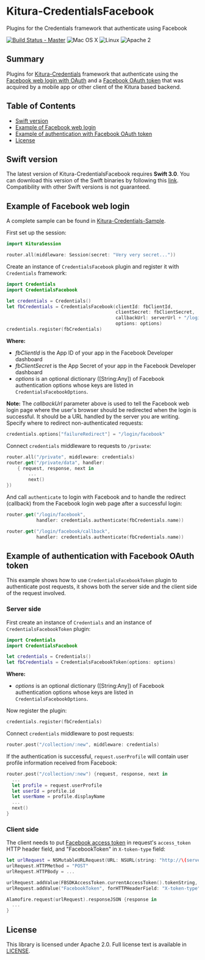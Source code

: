 # Kitura-CredentialsFacebook
Plugins for the Credentials framework that authenticate using Facebook

[![Build Status - Master](https://travis-ci.org/IBM-Swift/Kitura-CredentialsFacebook.svg?branch=master)](https://travis-ci.org/IBM-Swift/Kitura-CredentialsFacebook)
![Mac OS X](https://img.shields.io/badge/os-Mac%20OS%20X-green.svg?style=flat)
![Linux](https://img.shields.io/badge/os-linux-green.svg?style=flat)
![Apache 2](https://img.shields.io/badge/license-Apache2-blue.svg?style=flat)

## Summary
Plugins for [Kitura-Credentials](https://github.com/IBM-Swift/Kitura-Credentials) framework that authenticate using the [Facebook web login with OAuth](https://developers.facebook.com/docs/facebook-login/manually-build-a-login-flow) and a [Facebook OAuth token](https://developers.facebook.com/docs/facebook-login/access-tokens) that was acquired by a mobile app or other client of the Kitura based backend.

## Table of Contents
* [Swift version](#swift-version)
* [Example of Facebook web login](#example-of-facebook-web-login)
* [Example of authentication with Facebook OAuth token](#example-of-authentication-with-facebook-oauth-token)
* [License](#license)

## Swift version
The latest version of Kitura-CredentialsFacebook requires **Swift 3.0**. You can download this version of the Swift binaries by following this [link](https://swift.org/download/). Compatibility with other Swift versions is not guaranteed.

## Example of Facebook web login
A complete sample can be found in [Kitura-Credentials-Sample](https://github.com/IBM-Swift/Kitura-Credentials-Sample).
<br>

First set up the session:

```swift
import KituraSession

router.all(middleware: Session(secret: "Very very secret..."))
```
Create an instance of `CredentialsFacebook` plugin and register it with `Credentials` framework:

```swift
import Credentials
import CredentialsFacebook

let credentials = Credentials()
let fbCredentials = CredentialsFacebook(clientId: fbClientId,
                                        clientSecret: fbClientSecret,
                                        callbackUrl: serverUrl + "/login/facebook/callback",
                                        options: options)
credentials.register(fbCredentials)
```

**Where:**
   - *fbClientId* is the App ID of your app in the Facebook Developer dashboard
   - *fbClientSecret* is the App Secret of your app in the Facebook Developer dashboard
   - *options* is an optional dictionary ([String:Any]) of Facebook authentication options whose keys are listed in `CredentialsFacebookOptions`.

**Note:** The *callbackUrl* parameter above is used to tell the Facebook web login page where the user's browser should be redirected when the login is successful. It should be a URL handled by the server you are writing.
Specify where to redirect non-authenticated requests:
```swift
credentials.options["failureRedirect"] = "/login/facebook"
```

Connect `credentials` middleware to requests to `/private`:

```swift
router.all("/private", middleware: credentials)
router.get("/private/data", handler:
    { request, response, next in
        ...  
        next()
})
```
And call `authenticate` to login with Facebook and to handle the redirect (callback) from the Facebook login web page after a successful login:

```swift
router.get("/login/facebook",
           handler: credentials.authenticate(fbCredentials.name))

router.get("/login/facebook/callback",
           handler: credentials.authenticate(fbCredentials.name))
```

## Example of authentication with Facebook OAuth token

This example shows how to use `CredentialsFacebookToken` plugin to authenticate post requests, it shows both the server side and the client side of the request involved.

### Server side

First create an instance of `Credentials` and an instance of `CredentialsFacebookToken` plugin:

```swift
import Credentials
import CredentialsFacebook

let credentials = Credentials()
let fbCredentials = CredentialsFacebookToken(options: options)
```
**Where:**
- *options* is an optional dictionary ([String:Any]) of Facebook authentication options whose keys are listed in `CredentialsFacebookOptions`.

Now register the plugin:

```swift
credentials.register(fbCredentials)
```

Connect `credentials` middleware to post requests:

```swift
router.post("/collection/:new", middleware: credentials)
```
If the authentication is successful, `request.userProfile` will contain user profile information received from Facebook:

```swift
router.post("/collection/:new") {request, response, next in
  ...
  let profile = request.userProfile
  let userId = profile.id
  let userName = profile.displayName
  ...
  next()
}
```

### Client side
The client needs to put [Facebook access token](https://developers.facebook.com/docs/facebook-login/access-tokens) in request's `access_token` HTTP header field, and "FacebookToken" in `X-token-type` field:

```swift
let urlRequest = NSMutableURLRequest(URL: NSURL(string: "http://\(serverUrl)/collection/\(name)"))
urlRequest.HTTPMethod = "POST"
urlRequest.HTTPBody = ...

urlRequest.addValue(FBSDKAccessToken.currentAccessToken().tokenString, forHTTPHeaderField: "access_token")
urlRequest.addValue("FacebookToken", forHTTPHeaderField: "X-token-type")            

Alamofire.request(urlRequest).responseJSON {response in
  ...
}

```
## License
This library is licensed under Apache 2.0. Full license text is available in [LICENSE](LICENSE.txt).
